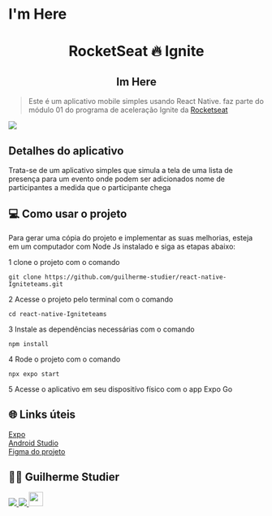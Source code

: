 # I'm Here

<!-- Title -->
<h1 align="center">RocketSeat 🔥 Ignite</h1>

<!-- Subtitle -->
<h2 align="center"> Im Here </h2>

> Este é um aplicativo mobile simples usando React Native. faz parte do módulo 01 do programa de aceleração Ignite da [Rocketseat](http://app.ropcketseat.com.br)

<img src="./assets/img.png"/>

## Detalhes do aplicativo

Trata-se de um aplicativo simples que simula a tela de uma lista de presença para um evento onde podem ser adicionados nome de participantes a medida que o participante chega

## 💻 Como usar o projeto
Para gerar uma cópia do projeto e implementar as suas melhorias, esteja em um computador com Node Js instalado e siga as etapas abaixo:

1  clone o projeto com o comando 
```
git clone https://github.com/guilherme-studier/react-native-Igniteteams.git
``` 
2  Acesse o projeto pelo terminal com o comando 
```
cd react-native-Igniteteams
```  
3  Instale as dependências necessárias com o comando
```
npm install
```

4  Rode o projeto com o comando
```
npx expo start
``` 
5  Acesse o aplicativo em seu dispositívo físico com o app Expo Go

## 🌐 Links úteis
[Expo](https://expo.dev/)  
[Android Studio](https://developer.android.com/studio/install?hl=pt-br)  
[Figma do projeto](https://www.figma.com/file/AXOlKzH6ZUmKXWqfQXquhe/Chapter-I---Im-Here?type=design&node-id=0%3A1&mode=design&t=2D2quWd8YnSN11KK-1)


## 🧑‍💻 Guilherme Studier

<a href="https://www.linkedin.com/in/guilherme-dos-santos-studier-b65b94195/" target="_blank">
  <img src="https://img.shields.io/badge/linkedin-%230077B5.svg?&style=for-the-badge&logo=linkedin&logoColor=white" />
</a>

<a href="https://github.com/guilherme-studier" target="_blank">
  <img src="https://img.shields.io/badge/GitHub-100000?style=for-the-badge&logo=github&logoColor=white" />
</a>

<a href="https://guilherme-studier.vercel.app/" target="_blank">
  <img src="https://img.shields.io/website-up-down-green-red/http/shields.io.svg" height="28" />
</a>
